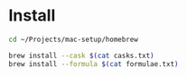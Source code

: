 # Install

```bash
cd ~/Projects/mac-setup/homebrew

brew install --cask $(cat casks.txt)
brew install --formula $(cat formulae.txt)
```
